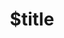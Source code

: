 ---
title: $title
second_title: Aspose.PSD for .NET API Reference
description: $description
type: docs
weight: $weight
url: /net/$ref/
---